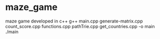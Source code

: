 # maze_game
maze game developed in c++ 
g++ main.cpp generate-matrix.cpp count_score.cpp functions.cpp pathTrie.cpp get_countries.cpp -o main
./main 